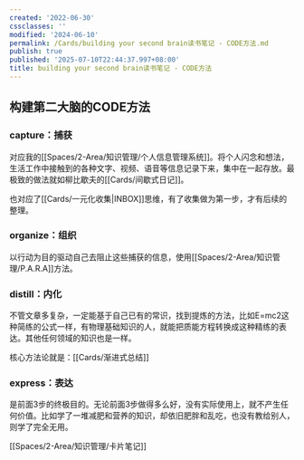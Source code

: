 ```yaml
---
created: '2022-06-30'
cssclasses: ''
modified: '2024-06-10'
permalink: /Cards/building your second brain读书笔记 - CODE方法.md
publish: true
published: '2025-07-10T22:44:37.997+08:00'
title: building your second brain读书笔记 - CODE方法
---
```

## 构建第二大脑的CODE方法

### capture：捕获

对应我的[[Spaces/2-Area/知识管理/个人信息管理系统]]。将个人闪念和想法，生活工作中接触到的各种文字、视频、语音等信息记录下来，集中在一起存放。最极致的做法就如柳比歇夫的[[Cards/间歇式日记]]。

也对应了[[Cards/一元化收集\|INBOX]]思维，有了收集做为第一步，才有后续的整理。

### organize：组织

以行动为目的驱动自己去阻止这些捕获的信息，使用[[Spaces/2-Area/知识管理/P.A.R.A]]方法。

### distill：内化

不管文章多复杂，一定能基于自己已有的常识，找到提炼的方法，比如E=mc2这种简练的公式一样，有物理基础知识的人，就能把质能方程转换成这种精练的表达。其他任何领域的知识也是一样。

核心方法论就是：[[Cards/渐进式总结]]

### express：表达

是前面3步的终极目的。无论前面3步做得多么好，没有实际使用上，就不产生任何价值。比如学了一堆减肥和营养的知识，却依旧肥胖和乱吃，也没有教给别人，则学了完全无用。

[[Spaces/2-Area/知识管理/卡片笔记]]